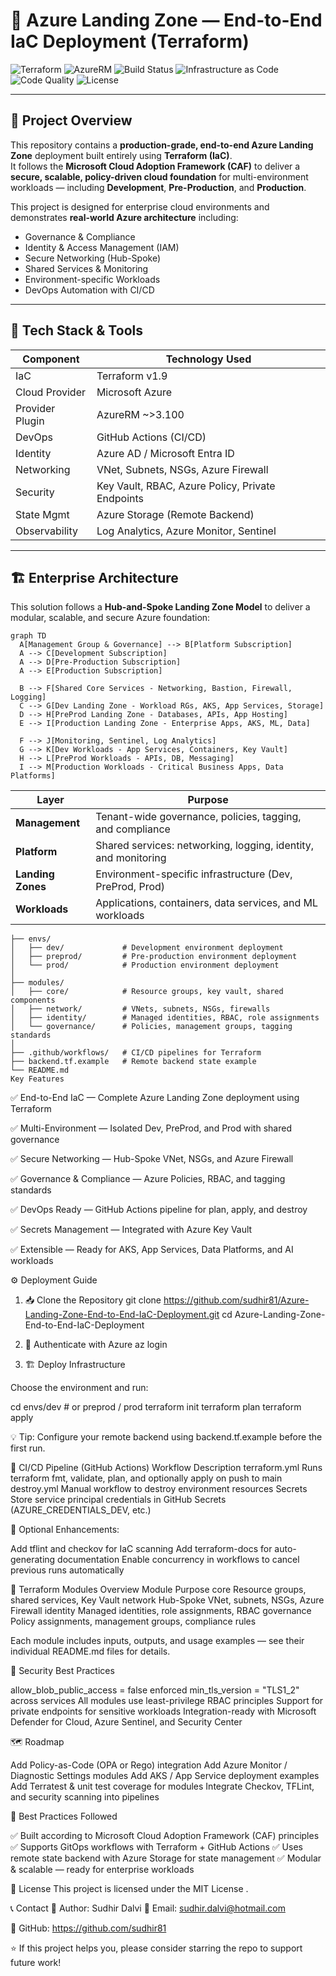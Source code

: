 
# 🚀 Azure Landing Zone — End-to-End IaC Deployment (Terraform)

![Terraform](https://img.shields.io/badge/Terraform-v1.9-blueviolet?logo=terraform)
![AzureRM](https://img.shields.io/badge/AzureRM-~%3E3.100-0078D7?logo=microsoft-azure)
![Build Status](https://img.shields.io/github/actions/workflow/status/sudhir81/Azure-Landing-Zone-End-to-End-IaC-Deployment/terraform.yml?label=CI%2FCD%20Pipeline)
![Infrastructure as Code](https://img.shields.io/badge/IaC-Terraform%20%26%20Azure-blue)
![Code Quality](https://img.shields.io/badge/Code%20Quality-Enterprise%20Grade-success)
![License](https://img.shields.io/badge/License-MIT-green)

---

## 📘 Project Overview

This repository contains a **production-grade, end-to-end Azure Landing Zone** deployment built entirely using **Terraform (IaC)**.  
It follows the **Microsoft Cloud Adoption Framework (CAF)** to deliver a **secure, scalable, policy-driven cloud foundation** for multi-environment workloads — including **Development**, **Pre-Production**, and **Production**.

This project is designed for enterprise cloud environments and demonstrates **real-world Azure architecture** including:

- Governance & Compliance  
- Identity & Access Management (IAM)  
- Secure Networking (Hub-Spoke)  
- Shared Services & Monitoring  
- Environment-specific Workloads  
- DevOps Automation with CI/CD  

---

## 🧠 Tech Stack & Tools

| Component | Technology Used |
|----------|------------------|
| IaC | Terraform v1.9 |
| Cloud Provider | Microsoft Azure |
| Provider Plugin | AzureRM ~>3.100 |
| DevOps | GitHub Actions (CI/CD) |
| Identity | Azure AD / Microsoft Entra ID |
| Networking | VNet, Subnets, NSGs, Azure Firewall |
| Security | Key Vault, RBAC, Azure Policy, Private Endpoints |
| State Mgmt | Azure Storage (Remote Backend) |
| Observability | Log Analytics, Azure Monitor, Sentinel |

---

## 🏗️ Enterprise Architecture

This solution follows a **Hub-and-Spoke Landing Zone Model** to deliver a modular, scalable, and secure Azure foundation:

```mermaid
graph TD
  A[Management Group & Governance] --> B[Platform Subscription]
  A --> C[Development Subscription]
  A --> D[Pre-Production Subscription]
  A --> E[Production Subscription]

  B --> F[Shared Core Services - Networking, Bastion, Firewall, Logging]
  C --> G[Dev Landing Zone - Workload RGs, AKS, App Services, Storage]
  D --> H[PreProd Landing Zone - Databases, APIs, App Hosting]
  E --> I[Production Landing Zone - Enterprise Apps, AKS, ML, Data]

  F --> J[Monitoring, Sentinel, Log Analytics]
  G --> K[Dev Workloads - App Services, Containers, Key Vault]
  H --> L[PreProd Workloads - APIs, DB, Messaging]
  I --> M[Production Workloads - Critical Business Apps, Data Platforms]
```

| Layer             | Purpose                                                        |
| ----------------- | -------------------------------------------------------------- |
| **Management**    | Tenant-wide governance, policies, tagging, and compliance      |
| **Platform**      | Shared services: networking, logging, identity, and monitoring |
| **Landing Zones** | Environment-specific infrastructure (Dev, PreProd, Prod)       |
| **Workloads**     | Applications, containers, data services, and ML workloads      |
```
├── envs/
│   ├── dev/             # Development environment deployment
│   ├── preprod/         # Pre-production environment deployment
│   └── prod/            # Production environment deployment
│
├── modules/
│   ├── core/            # Resource groups, key vault, shared components
│   ├── network/         # VNets, subnets, NSGs, firewalls
│   ├── identity/        # Managed identities, RBAC, role assignments
│   └── governance/      # Policies, management groups, tagging standards
│
├── .github/workflows/   # CI/CD pipelines for Terraform
├── backend.tf.example   # Remote backend state example
└── README.md
Key Features
```
✅ End-to-End IaC — Complete Azure Landing Zone deployment using Terraform

✅ Multi-Environment — Isolated Dev, PreProd, and Prod with shared governance

✅ Secure Networking — Hub-Spoke VNet, NSGs, and Azure Firewall

✅ Governance & Compliance — Azure Policies, RBAC, and tagging standards

✅ DevOps Ready — GitHub Actions pipeline for plan, apply, and destroy

✅ Secrets Management — Integrated with Azure Key Vault

✅ Extensible — Ready for AKS, App Services, Data Platforms, and AI workloads

⚙️ Deployment Guide
1. 📥 Clone the Repository
git clone https://github.com/sudhir81/Azure-Landing-Zone-End-to-End-IaC-Deployment.git
cd Azure-Landing-Zone-End-to-End-IaC-Deployment

2. 🔐 Authenticate with Azure
az login

3. 🏗️ Deploy Infrastructure

Choose the environment and run:

cd envs/dev       # or preprod / prod
terraform init
terraform plan
terraform apply


💡 Tip: Configure your remote backend using backend.tf.example before the first run.

🤖 CI/CD Pipeline (GitHub Actions)
Workflow	Description
terraform.yml	Runs terraform fmt, validate, plan, and optionally apply on push to main
destroy.yml	Manual workflow to destroy environment resources
Secrets	Store service principal credentials in GitHub Secrets (AZURE_CREDENTIALS_DEV, etc.)

🔧 Optional Enhancements:

Add tflint and checkov for IaC scanning
Add terraform-docs for auto-generating documentation
Enable concurrency in workflows to cancel previous runs automatically

🧩 Terraform Modules Overview
Module	Purpose
core	Resource groups, shared services, Key Vault
network	Hub-Spoke VNet, subnets, NSGs, Azure Firewall
identity	Managed identities, role assignments, RBAC
governance	Policy assignments, management groups, compliance rules

Each module includes inputs, outputs, and usage examples — see their individual README.md files for details.

🔐 Security Best Practices

allow_blob_public_access = false enforced
min_tls_version = "TLS1_2" across services
All modules use least-privilege RBAC principles
Support for private endpoints for sensitive workloads
Integration-ready with Microsoft Defender for Cloud, Azure Sentinel, and Security Center

🗺️ Roadmap

 Add Policy-as-Code (OPA or Rego) integration
 Add Azure Monitor / Diagnostic Settings modules
 Add AKS / App Service deployment examples
 Add Terratest & unit test coverage for modules
 Integrate Checkov, TFLint, and security scanning into pipelines

🧠 Best Practices Followed

✅ Built according to Microsoft Cloud Adoption Framework (CAF) principles
✅ Supports GitOps workflows with Terraform + GitHub Actions
✅ Uses remote state backend with Azure Storage for state management
✅ Modular & scalable — ready for enterprise workloads

📜 License
This project is licensed under the MIT License
.

📞 Contact
👤 Author: Sudhir Dalvi
📧 Email: sudhir.dalvi@hotmail.com

🔗 GitHub: https://github.com/sudhir81

⭐ If this project helps you, please consider starring the repo to support future work!
